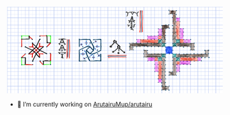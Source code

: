 ![alt text](https://github.com/ames0k0/ames0k0/blob/main/static/logo/skel_next_signed.png?raw=true)
- 🔭 I’m currently working on [ArutairuMup/arutairu](https://github.com/ArutairuMup/arutairu)

<!--
**ames0k0/ames0k0** is a ✨ _special_ ✨ repository because its `README.md` (this file) appears on your GitHub profile.

Here are some ideas to get you started:
- 🌱 I’m currently learning ...
- 👯 I’m looking to collaborate on ...
- 🤔 I’m looking for help with ...
- 💬 Ask me about ...
- 📫 How to reach me: ...
- 😄 Pronouns: ...
- ⚡ Fun fact: ...
-->
